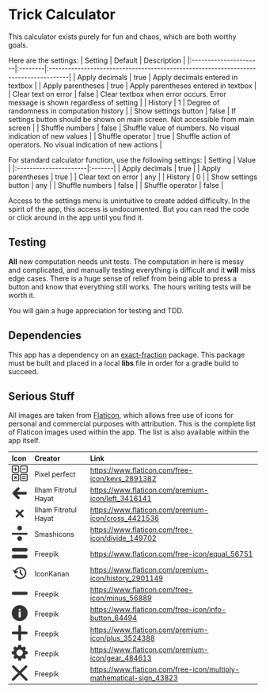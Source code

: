 # Trick Calculator

This calculator exists purely for fun and chaos, which are both worthy goals.

Here are the settings:
| Setting               | Default | Description                                                                         |
|:----------------------|:--------|:------------------------------------------------------------------------------------|
| Apply decimals        | true    | Apply decimals entered in textbox                                                   |
| Apply parentheses     | true    | Apply parentheses entered in textbox                                                |
| Clear text on error   | false   | Clear textbox when error occurs. Error message is shown regardless of setting       |
| History               | 1       | Degree of randomness in computation history                                         |
| Show settings button  | false   | If settings button should be shown on main screen. Not accessible from main screen  |
| Shuffle numbers       | false   | Shuffle value of numbers. No visual indication of new values                        |
| Shuffle operator      | true    | Shuffle action of operators. No visual indication of new actions                    |

For standard calculator function, use the following settings:
| Setting               | Value  |
|:----------------------|:-------|
| Apply decimals        | true   |
| Apply parentheses     | true   |
| Clear text on error   | any    |
| History               | 0      |
| Show settings button  | any    |
| Shuffle numbers       | false  |
| Shuffle operator      | false  |

Access to the settings menu is unintuitive to create added difficulty.
In the spirit of the app, this access is undocumented.
But you can read the code or click around in the app until you find it.

## Testing
**All** new computation needs unit tests.
The computation in here is messy and complicated, and manually testing everything is difficult and it **will** miss edge cases.
There is a huge sense of relief from being able to press a button and know that everything still works.
The hours writing tests will be worth it. 

You will gain a huge appreciation for testing and TDD.

## Dependencies
This app has a dependency on an [exact-fraction](https://github.com/lbressler13/exact-numbers) package.
This package must be built and placed in a local **libs** file in order for a gradle build to succeed.

## Serious Stuff
All images are taken from [Flaticon](https://www.flaticon.com/), which allows free use of icons for personal and commercial purposes with attribution.
This is the complete list of Flaticon images used within the app.
The list is also available within the app itself.

| Icon                                                        | Creator              | Link                                                                  |
|:------------------------------------------------------------|:---------------------|:----------------------------------------------------------------------|
| ![img](app/src/main/res/drawable-hdpi/launcher.png)         | Pixel perfect        | <https://www.flaticon.com/free-icon/keys_2891382>                     |
| ![img](app/src/main/res/drawable-hdpi/ic_arrow_left.png)    | Ilham Fitrotul Hayat | <https://www.flaticon.com/premium-icon/left_3416141>                  |
| ![img](app/src/main/res/drawable-hdpi/ic_close.png)         | Ilham Fitrotul Hayat | <https://www.flaticon.com/premium-icon/cross_4421536>                 |
| ![img](app/src/main/res/drawable-hdpi/ic_divide.png)        | Smashicons           | <https://www.flaticon.com/free-icon/divide_149702>                    |
| ![img](app/src/main/res/drawable-hdpi/ic_equals.png)        | Freepik              | <https://www.flaticon.com/free-icon/equal_56751>                      |
| ![img](app/src/main/res/drawable-hdpi/ic_history.png)       | IconKanan            | <https://www.flaticon.com/premium-icon/history_2901149>               |
| ![img](app/src/main/res/drawable-hdpi/ic_minus.png)         | Freepik              | <https://www.flaticon.com/free-icon/minus_56889>                      |
| ![img](app/src/main/res/drawable-hdpi/ic_info.png)          | Freepik              | <https://www.flaticon.com/free-icon/info-button_64494>                |
| ![img](app/src/main/res/drawable-hdpi/ic_plus.png)          | Freepik              | <https://www.flaticon.com/premium-icon/plus_3524388>                  |
| ![img](app/src/main/res/drawable-hdpi/ic_settings.png)      | Freepik              | <https://www.flaticon.com/premium-icon/gear_484613>                   |
| ![img](app/src/main/res/drawable-hdpi/ic_times.png)         | Freepik              | <https://www.flaticon.com/free-icon/multiply-mathematical-sign_43823> |

